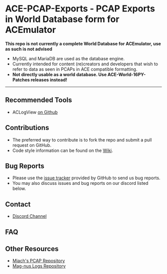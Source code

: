 # ACE-PCAP-Exports - PCAP Exports in World Database form for ACEmulator

**This repo is not currently a complete World Database for ACEmulator, use as such is not advised**
 * MySQL and MariaDB are used as the database engine.
 * Currently intended for content (re)creators and developers that wish to refer to data as seen in PCAPs in ACE compatible formatting.
 * **Not directly usable as a world database. Use ACE-World-16PY-Patches releases instead!**

***
## Recommended Tools
* ACLogView [on Github](https://github.com/ACEmulator/aclogview)

## Contributions

* The preferred way to contribute is to fork the repo and submit a pull request on GitHub.
* Code style information can be found on the [Wiki](https://github.com/ACEmulator/ACE/wiki/Code-Style).

## Bug Reports

* Please use the [issue tracker](https://github.com/ACEmulator/ACE/issues) provided by GitHub to send us bug reports.
* You may also discuss issues and bug reports on our discord listed below.

## Contact

- [Discord Channel](https://discord.gg/C2WzhP9)

## FAQ


## Other Resources
* [Miach's PCAP Repository](http://aka-steve.com/AC/AC-Files/AC1%20PCAPS/All%20PCAPS/)
* [Mag-nus Logs Repository](http://aka-steve.com/AC/AC-Files/AC1%20PCAPS/All%20Mag-nus%20Logs/)

